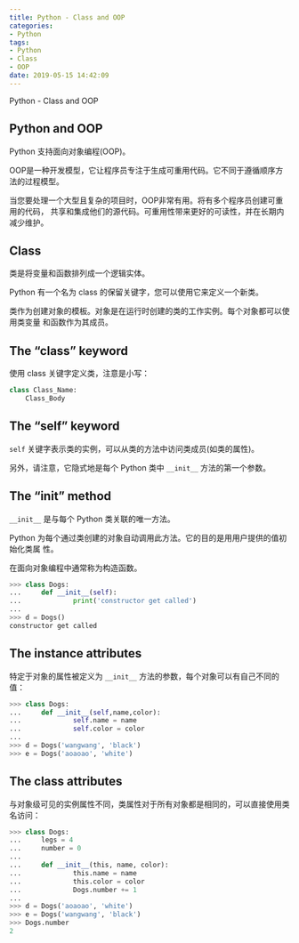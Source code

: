 ```yaml
---
title: Python - Class and OOP
categories:
- Python
tags:
- Python
- Class
- OOP
date: 2019-05-15 14:42:09
---
```


Python - Class and OOP

<!--more-->

## Python and OOP

Python 支持面向对象编程(OOP)。

OOP是一种开发模型，它让程序员专注于生成可重用代码。它不同于遵循顺序方法的过程模型。

当您要处理一个大型且复杂的项目时，OOP非常有用。将有多个程序员创建可重用的代码，
共享和集成他们的源代码。可重用性带来更好的可读性，并在长期内减少维护。

## Class

类是将变量和函数排列成一个逻辑实体。

Python 有一个名为 class 的保留关键字，您可以使用它来定义一个新类。

类作为创建对象的模板。对象是在运行时创建的类的工作实例。每个对象都可以使用类变量
和函数作为其成员。

## The “class” keyword

使用 class 关键字定义类，注意是小写：
```python
class Class_Name:
    Class_Body
```

## The “self” keyword

`self` 关键字表示类的实例，可以从类的方法中访问类成员(如类的属性)。

另外，请注意，它隐式地是每个 Python 类中 `__init__` 方法的第一个参数。

## The “__init__” method

`__init__` 是与每个 Python 类关联的唯一方法。

Python 为每个通过类创建的对象自动调用此方法。它的目的是用用户提供的值初始化类属
性。

在面向对象编程中通常称为构造函数。

```python
>>> class Dogs:
...     def __init__(self):
...             print('constructor get called')
...
>>> d = Dogs()
constructor get called
```

## The instance attributes

特定于对象的属性被定义为 `__init__` 方法的参数，每个对象可以有自己不同的值：
```python
>>> class Dogs:
...     def __init__(self,name,color):
...             self.name = name
...             self.color = color
...
>>> d = Dogs('wangwang', 'black')
>>> e = Dogs('aoaoao', 'white')
```

## The class attributes

与对象级可见的实例属性不同，类属性对于所有对象都是相同的，可以直接使用类名访问：
```python
>>> class Dogs:
...     legs = 4
...     number = 0
...
...     def __init__(this, name, color):
...             this.name = name
...             this.color = color
...             Dogs.number += 1
...
>>> d = Dogs('aoaoao', 'white')
>>> e = Dogs('wangwang', 'black')
>>> Dogs.number
2
```

